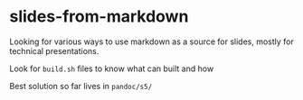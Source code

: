 # slides-from-markdown

Looking for various ways to use markdown as a source for slides, mostly for technical presentations.

Look for `build.sh` files to know what can built and how

Best solution so far lives in `pandoc/s5/`
